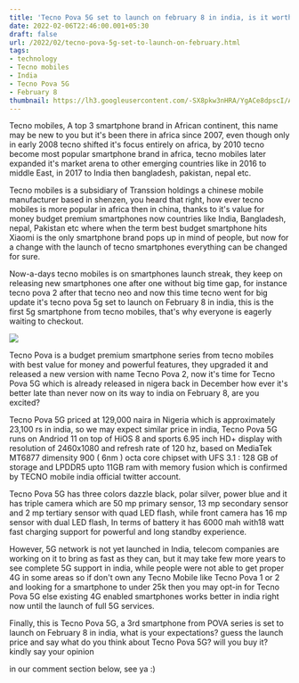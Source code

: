 ```yaml
---
title: 'Tecno Pova 5G set to launch on february 8 in india, is it worth?'
date: 2022-02-06T22:46:00.001+05:30
draft: false
url: /2022/02/tecno-pova-5g-set-to-launch-on-february.html
tags: 
- technology
- Tecno mobiles
- India
- Tecno Pova 5G
- February 8
thumbnail: https://lh3.googleusercontent.com/-SX8pkw3nHRA/YgACe8dpscI/AAAAAAAAJDY/qRnujLxHM9MnG7vArNszeC5ZcBQ2VtIGACNcBGAsYHQ/s1600/1644167800468143-0.png
---
```


  

Tecno mobiles, A top 3 smartphone brand in African continent, this name may be new to you but it's been there in africa since 2007, even though only in early 2008 tecno shifted it's focus entirely on africa, by 2010 tecno become most popular smartphone brand in africa, tecno mobiles later expanded it's market arena to other emerging countries like in 2016 to middle East, in 2017 to India then bangladesh, pakistan, nepal etc.

  

Tecno mobiles is a subsidiary of Transsion holdings a chinese mobile manufacturer based in shenzen, you heard that right, how ever tecno mobiles is more popular in africa then in china, thanks to it's value for money budget premium smartphones now countries like India, Bangladesh, nepal, Pakistan etc where when the term best budget smartphone hits Xiaomi is the only smartphone brand pops up in mind of people, but now for a change with the launch of tecno smartphones everything can be changed for sure.

  

Now-a-days tecno mobiles is on smartphones launch streak, they keep on releasing new smartphones one after one without big time gap, for instance tecno pova 2 after that tecno neo and now this time tecno went for big update it's tecno pova 5g set to launch on February 8 in india, this is the first 5g smartphone from tecno mobiles, that's why everyone is eagerly waiting to checkout.

  

 ![](https://lh3.googleusercontent.com/-gm0__gnik80/YgACdtQvnWI/AAAAAAAAJDU/9TjuY8dDmBYiLMxeInQP9BwdU8DSVoU3wCNcBGAsYHQ/s1600/1644167763957851-1.png) 

  

Tecno Pova is a budget premium smartphone series from tecno mobiles with best value for money and powerful features, they upgraded it and released a new version with name Tecno Pova 2, now it's time for Tecno Pova 5G which is already released in nigera back in December how ever it's better late than never now on its way to india on February 8, are you excited?

  

Tecno Pova 5G priced at 129,000 naira in Nigeria which is approximately 23,100 rs in india, so we may expect similar price in india, Tecno Pova 5G runs on Andriod 11 on top of HiOS 8 and sports 6.95 inch HD+ display with resolution of 2460x1080 and refresh rate of 120 hz, based on MediaTek MT6877 dimensity 900 ( 6nm ) octa core chipset with UFS 3.1 : 128 GB of storage and LPDDR5 upto 11GB ram with memory fusion which is confirmed by TECNO mobile india official twitter account.

  

Tecno Pova 5G has three colors dazzle black, polar silver, power blue and it has triple camera which are 50 mp primary sensor, 13 mp secondary sensor and 2 mp tertiary sensor with quad LED flash, while front camera has 16 mp sensor with dual LED flash, In terms of battery it has 6000 mah with18 watt fast charging support for powerful and long standby experience.

  

However, 5G network is not yet launched in India, telecom companies are working on it to bring as fast as they can, but it may take few more years to see complete 5G support in india, while people were not able to get proper 4G in some areas so if don't own any Tecno Mobile like Tecno Pova 1 or 2 and looking for a smartphone to under 25k then you may opt-in for Tecno Pova 5G else existing 4G enabled smartphones works better in india right now until the launch of full 5G services.

  

Finally, this is Tecno Pova 5G, a 3rd smartphone from POVA series is set to  launch on February 8 in india, what is your expectations? guess the launch price and say what do you think about Tecno Pova 5G? will you buy it? kindly say your opinion

in our comment section below, see ya :)